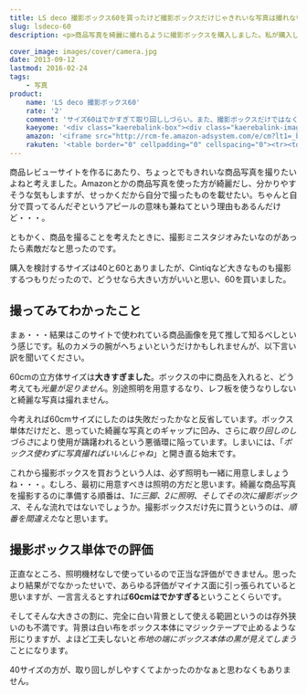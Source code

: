 ```yaml
---
title: LS deco 撮影ボックス60を買ったけど撮影ボックスだけじゃきれいな写真は撮れないよね
slug: lsdeco-60
description: <p>商品写真を綺麗に撮れるように撮影ボックスを購入しました。私が購入したものは60cmサイズのものですが、ちょっと大きすぎて取り回しが大変です。更に別途照明を用意しないと、光量が足りずに困ります。撮影ボックスの前に照明を準備するべきでした。</p>

cover_image: images/cover/camera.jpg
date: 2013-09-12
lastmod: 2016-02-24
tags: 
    - 写真
product:
    name: 'LS deco 撮影ボックス60'
    rate: '2'
    comment: 'サイズ60はでかすぎて取り回ししづらい。また、撮影ボックスだけではなく、照明も考えないとダメ。'
    kaeyome: '<div class="kaerebalink-box"><div class="kaerebalink-image"><a href="http://www.amazon.co.jp/exec/obidos/ASIN/B003BRZCU2/illusionspace-22/ref=nosim/" rel="nofollow" target="_blank"><img src="http://ecx.images-amazon.com/images/I/41TcvXu%2Bh0L._SL160_.jpg" style="border: none;" /></a></div><div class="kaerebalink-info"><div class="kaerebalink-name"><a href="http://www.amazon.co.jp/exec/obidos/ASIN/B003BRZCU2/illusionspace-22/ref=nosim/" rel="nofollow" target="_blank">LS deco 撮影ボックス60　【撮影ブース】ロールタイプ３バリエーション背景付き [エレクトロニクス]</a><div class="kaerebalink-powered-date">posted with <a href="http://kaereba.com" rel="nofollow" target="_blank">カエレバ</a></div></div><div class="kaerebalink-detail"> デジカメこむ     </div><div class="kaerebalink-link1"><div class="shoplinkamazon"><a href="http://www.amazon.co.jp/gp/search?keywords=LS%20deco%20%8EB%89e%83%7B%83b%83N%83X60&__mk_ja_JP=%83J%83%5E%83J%83i&tag=illusionspace-22" rel="nofollow" target="_blank" title="アマゾン" >Amazonで購入</a></div><div class="shoplinkrakuten"><a href="http://hb.afl.rakuten.co.jp/hgc/0e95387f.f2aef20d.0e953880.25e412bd/?pc=http%3A%2F%2Fsearch.rakuten.co.jp%2Fsearch%2Fmall%2FLS%2520deco%2520%25E6%2592%25AE%25E5%25BD%25B1%25E3%2583%259C%25E3%2583%2583%25E3%2582%25AF%25E3%2582%25B960%2F-%2Ff.1-p.1-s.1-sf.0-st.A-v.2%3Fx%3D0%26scid%3Daf_ich_link_urltxt%26m%3Dhttp%3A%2F%2Fm.rakuten.co.jp%2F" rel="nofollow" target="_blank" title="楽天市場" >楽天市場で購入</a></div></div></div><div class="booklink-footer" style="clear: left"></div></div>'
    amazon: '<iframe src="http://rcm-fe.amazon-adsystem.com/e/cm?lt1=_blank&bc1=000000&IS2=1&bg1=FFFFFF&fc1=000000&lc1=0000FF&t=illusionspace-22&o=9&p=8&l=as4&m=amazon&f=ifr&ref=ss_til&asins=B003BRZCU2" style="width:120px;height:240px;" scrolling="no" marginwidth="0" marginheight="0" frameborder="0"></iframe>'
    rakuten: '<table border="0" cellpadding="0" cellspacing="0"><tr><td valign="top"><div style="border:1px solid;margin:0px;padding:6px 0px;width:120px;text-align:center;float:left"><a href="http://hb.afl.rakuten.co.jp/hgc/11b8c062.b96355d6.11b8c063.487b9ffd/?pc=http%3a%2f%2fitem.rakuten.co.jp%2fdejicamecom%2f23186%2f%3fscid%3daf_link_tbl&m=http%3a%2f%2fm.rakuten.co.jp%2fdejicamecom%2fi%2f10000200%2f" target="_blank"><img src="http://hbb.afl.rakuten.co.jp/hgb/?pc=http%3a%2f%2fthumbnail.image.rakuten.co.jp%2f%400_mall%2fdejicamecom%2fcabinet%2f23186_l.jpg%3f_ex%3d80x80&m=http%3a%2f%2fthumbnail.image.rakuten.co.jp%2f%400_mall%2fdejicamecom%2fcabinet%2f23186_l.jpg%3f_ex%3d64x64" alt="LS_deco 撮影ボックス60 撮影ブース|撮影キット|撮影スタジオ|..." border="0" style="margin:0px;padding:0px"></a><p style="font-size:12px;line-height:1.4em;text-align:left;margin:0px;padding:2px 6px"><a href="http://hb.afl.rakuten.co.jp/hgc/11b8c062.b96355d6.11b8c063.487b9ffd/?pc=http%3a%2f%2fitem.rakuten.co.jp%2fdejicamecom%2f23186%2f%3fscid%3daf_link_tbl&m=http%3a%2f%2fm.rakuten.co.jp%2fdejicamecom%2fi%2f10000200%2f" target="_blank">LS_deco 撮影ボックス60 撮影ブース|撮影キット|撮影スタジオ|...</a><br><span style="">価格：4,480円（税込、送料別）</span><br></p></div></td></tr></table>'
---
```


<p>商品レビューサイトを作るにあたり、ちょっとでもきれいな商品写真を撮りたいよねと考えました。Amazonとかの商品写真を使った方が綺麗だし、分かりやすそうな気もしますが、せっかくだから自分で撮ったものを載せたい。ちゃんと自分で買ってるんだぞというアピールの意味も兼ねてという理由もあるんだけど・・・。</p>
<p>ともかく、商品を撮ることを考えたときに、撮影ミニスタジオみたいなのがあったら素敵だなと思ったのです。</p>
<p>購入を検討するサイズは40と60とありましたが、Cintiqなど大きなものも撮影するつもりだったので、どうせなら大きい方がいいと思い、60を買いました。</p>
<h2 title="撮ってみてわかったこと">撮ってみてわかったこと</h2>
<p>まぁ・・・結果はこのサイトで使われている商品画像を見て推して知るべしという感じです。私のカメラの腕がへちょいというだけかもしれませんが、以下言い訳を聞いてください。</p>
<p>60cmの立方体サイズは<strong>大きすぎました</strong>。ボックスの中に商品を入れると、どう考えても<em>光量が足りません</em>。別途照明を用意するなり、レフ板を使うなりしないと綺麗な写真は撮れません。</p>
<p>今考えれば60cmサイズにしたのは失敗だったかなと反省しています。ボックス単体だけだと、思っていた綺麗な写真とのギャップに凹み、さらに<em>取り回しのしづらさ</em>により使用が躊躇われるという悪循環に陥っています。しまいには、「<em>ボックス使わずに写真撮ればいいんじゃね</em>」と開き直る始末です。</p>
<p>これから撮影ボックスを買おうという人は、必ず照明も一緒に用意しましょうね・・・。むしろ、最初に用意すべきは照明の方だと思います。綺麗な商品写真を撮影するのに準備する順番は、<em>1に三脚、2に照明、そしてその次に撮影ボックス</em>、そんな流れではないでしょうか。撮影ボックスだけ先に買うというのは、<em>順番を間違えた</em>なと思います。</p>
<h2 title="撮影ボックス単体での評価">撮影ボックス単体での評価</h2>
<p>正直なところ、照明機材なしで使っているので正当な評価ができません。思ったより結果がでなかったせいで、あらゆる評価がマイナス面に引っ張られていると思いますが、一言言えるとすれば<strong>60cmはでかすぎる</strong>ということくらいです。</p>
<p>そしてそんな大きさの割に、完全に白い背景として使える範囲というのは存外狭いのも不満です。背景は白い布をボックス本体にマジックテープで止めるような形にりますが、よほど工夫しないと<em>布地の端にボックス本体の黒が見えてしまう</em>ことになります。</p>
<p>40サイズの方が、取り回しがしやすくてよかったのかなぁと思わなくもありません。</p>

  